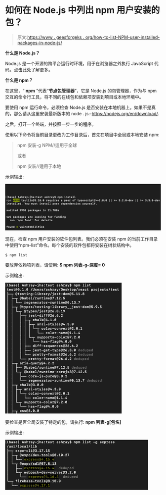 # 如何在 Node.js 中列出 npm 用户安装的包？

> 原文:[https://www . geesforgeks . org/how-to-list-NPM-user-installed-packages-in-node-js/](https://www.geeksforgeeks.org/how-to-list-npm-user-installed-packages-in-node-js/)

**什么是 Node.js？**

Node.js 是一个开源的跨平台运行时环境，用于在浏览器之外执行 JavaScript 代码。点击此处了解更多。

**什么是 npm？**

在这里，“ **npm** ”代表“**节点包管理器**”，它是 Node.js 的包管理器，作为与 npm 交互的命令行工具，将不同的在线包和依赖项安装到项目或本地环境中。

要使用 npm 运行命令，必须检查 Node.js 是否安装在本地机器上。如果不是真的，那么请从这里安装最新版本的 node . js:-https://nodejs.org/en/download/.

之后，打开一个终端，并按照一步一步的程序。

使用以下命令将当前目录更改为工作目录后，首先在项目中全局或本地安装 npm:

> npm 安装-g NPM//适用于全球
> 
> 或者
> 
> npm 安装//适用于本地

示例输出:

![](img/a4d85e51f6624635d93246777701caa8.png)

现在，检查 npm 用户安装的软件包列表。我们必须在安装 npm 的当前工作目录中使用“npm-list”命令。每个安装的软件包都将安装在树状结构中。

```js
$ npm list
```

要放弃依赖项列表，请使用: **$ npm 列表-g–深度= 0**

示例输出:

![](img/d27ff5083ea2f63e549f05069b5c4090.png)

要检查是否全局安装了特定的包，请执行: **npm 列表-g[包名]**

示例输出:

![](img/e2361ed5bcb51041ccf461ad5e5cd94d.png)